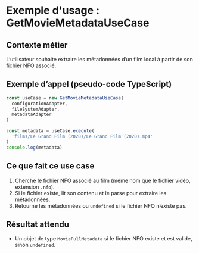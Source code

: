 # Exemple d'usage : GetMovieMetadataUseCase

## Contexte métier

L’utilisateur souhaite extraire les métadonnées d’un film local à partir de son fichier NFO associé.

## Exemple d’appel (pseudo-code TypeScript)

```ts
const useCase = new GetMovieMetadataUseCase(
  configurationAdapter,
  fileSystemAdapter,
  metadataAdapter
)

const metadata = useCase.execute(
  'films/Le Grand Film (2020)/Le Grand Film (2020).mp4'
)
console.log(metadata)
```

## Ce que fait ce use case

1. Cherche le fichier NFO associé au film (même nom que le fichier vidéo, extension `.nfo`).
2. Si le fichier existe, lit son contenu et le parse pour extraire les métadonnées.
3. Retourne les métadonnées ou `undefined` si le fichier NFO n’existe pas.

## Résultat attendu

- Un objet de type `MovieFullMetadata` si le fichier NFO existe et est valide, sinon `undefined`.
